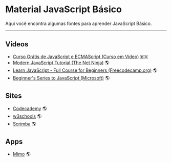 # Material JavaScript Básico

Aqui você encontra algumas fontes para aprender JavaScript Básico.

---

## Vídeos
* [Curso Grátis de JavaScript e ECMAScript (Curso em Vídeo)](https://www.youtube.com/watch?v=1-w1RfGIov4&list=PLHz_AreHm4dlsK3Nr9GVvXCbpQyHQl1o1) :brazil:
* [Modern JavaScript Tutorial (The Net Ninja)](https://www.youtube.com/watch?v=iWOYAxlnaww&list=PL4cUxeGkcC9haFPT7J25Q9GRB_ZkFrQAc) :earth_americas:
* [Learn JavaScript - Full Course for Beginners (Freecodecamp.org)](https://www.youtube.com/watch?v=PkZNo7MFNFg) :earth_americas:
* [Beginner's Series to JavaScript (Microsoft)](https://www.youtube.com/watch?v=_EDM5aPVLmo&list=PLlrxD0HtieHhW0NCG7M536uHGOtJ95Ut2) :earth_americas:

## Sites
* [Codecademy](https://www.codecademy.com/learn/introduction-to-javascript) :earth_americas:
* [w3schools](https://www.w3schools.com/jsref/default.asp) :earth_americas:
* [Scrimba](https://scrimba.com/) :earth_americas:

## Apps
* [Mimo](https://getmimo.com/) :earth_americas:
